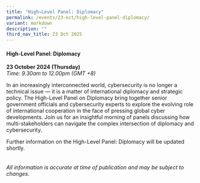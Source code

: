 ```yaml
---
title: "High–Level Panel: Diplomacy"
permalink: /events/23-oct/high-level-panel-diplomacy/
variant: markdown
description: ""
third_nav_title: 23 Oct 2025
---
```

#### **High-Level Panel: Diplomacy**

**23 October 2024 (Thursday)**  
*Time: 9.30am to 12.00pm (GMT +8)*

In an increasingly interconnected world, cybersecurity is no longer a technical issue — it is a matter of international diplomacy and strategic policy. The High-Level Panel on Diplomacy bring together senior government officials and cybersecurity experts to explore the evolving role of international cooperation in the face of pressing global cyber developments. Join us for an insightful morning of panels discussing how multi-stakeholders can navigate the complex intersection of diplomacy and cybersecurity. 

Further information on the High-Level Panel: Diplomacy will be updated shortly.
<br><br><br>
*All information is accurate at time of publication and may be subject to changes.*
